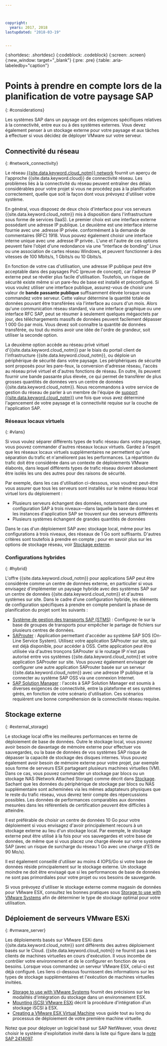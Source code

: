 ```yaml
---



copyright:
  years: 2017, 2018
lastupdated: "2018-03-19"


---
```


{:shortdesc: .shortdesc}
{:codeblock: .codeblock}
{:screen: .screen}
{:new_window: target="_blank"}
{:pre: .pre}
{:table: .aria-labeledby="caption"}

# Points à prendre en compte lors de la planification de votre paysage SAP
{: #considerations}

Les systèmes SAP dans un paysage ont des exigences spécifiques relatives à la connectivité, entre eux ou à des systèmes externes. Vous devez également penser à un stockage externe pour votre paysage et aux tâches à effectuer si vous décidez de déployer VMware sur votre serveur.

## Connectivité du réseau
{: #network_connectivity}

Le réseau [{{site.data.keyword.cloud_notm}} network](/docs/infrastructure/sap-netweaver/sap-about.html#ibm_cloud_network) fournit un aperçu de l'approche {{site.data.keyword.cloud}} de connectivité réseau. Les problèmes liés à la connectivité du réseau peuvent entraîner des délais considérables pour votre projet si vous ne procédez pas à la planification correctement, quelle que soit la façon dont vous prévoyez d'utiliser votre système. 

En général, vous disposez de deux choix d'interface pour vos serveurs {{site.data.keyword.cloud_notm}} mis à disposition dans l'infrastructure sous forme de services (IaaS). Le premier choix est une interface externe possédant une adresse IP publique. Le deuxième est une interface interne fournie avec une .adresse IP privée. conformément à la demande de commentaires (RFC) 1918. Vous pouvez également choisir une interface interne unique avec une .adresse IP privée.. L'une et l'autre de ces options peuvent faire l'objet d'une redondance via une “interface de bonding” Linux ou une association de cartes réseau Windows, et peuvent fonctionner à des vitesses de 100 Mbits/s, 1 Gbits/s ou 10 Gbits/s.

En fonction de votre cas d'utilisation, une adresse IP publique peut être acceptable dans des paysages PoC (preuve de concept), car l'adresse IP externe peut se révéler plus facile d'utilisation. Toutefois, un risque de sécurité existe même si un pare-feu de base est installé et préconfiguré. Si vous voulez utiliser une interface publique, assurez-vous de choisir une valeur de **bande passante publique** suffisamment élevée lorsque vous commandez votre serveur. Cette valeur détermine la quantité totale de données pouvant être transférées via l'interface au cours d'un mois. Alors qu'une communication réseau standard, via une interface graphique ou une interface RFC SAP, peut se résumer à seulement quelques mégaoctets par jour, des téléchargements massifs de données peuvent facilement dépasser 1 000 Go par mois. Vous devez soit connaître la quantité de données transférée, ou tout du moins avoir une idée de l'ordre de grandeur, soit utiliser la seconde option.

La deuxième option accède au réseau privé virtuel d'{{site.data.keyword.cloud_notm}} par le biais du portail client de l'infrastructure {{site.data.keyword.cloud_notm}}, ou déploie un périphérique de sécurité dans votre paysage. Les périphériques de sécurité sont proposés pour les pare-feux, la conversion d'adresse réseau, l'accès au réseau privé virtuel et d'autres fonctions de réseau. En outre, ils peuvent fournir une bande passante plus élevée, ce qui permet de transférer de plus grosses quantités de données vers un centre de données {{site.data.keyword.cloud_notm}}. Nous recommandons à votre service de gestion du réseau de parler à un membre de l'équipe de [support {{site.data.keyword.cloud_notm}}](https://console.bluemix.net/docs/get-support/howtogetsupport.html#getting-customer-support) une fois que vous avez déterminé l'agencement de votre paysage et la connectivité requise sur la couche de l'application SAP.

### Réseaux locaux virtuels
{: #vlans}

Si vous voulez séparer différents types de trafic réseau dans votre paysage, vous pouvez commander d'autres réseaux locaux virtuels. Gardez à l'esprit que les réseaux locaux virtuels supplémentaires ne permettent qu'une séparation du trafic et n'améliorent pas les performances. La répartition du trafic doit être considérée dans un contexte de déploiements VMware élaborés, dans lequel différents types de trafic réseau doivent absolument être isolés les uns des autres pour des raisons de sécurité.

Par exemple, dans les cas d'utilisation ci-dessous, vous voudrez peut-être vous assurer que tous les serveurs sont installés sur le même réseau local virtuel lors du déploiement :
  *	Plusieurs serveurs échangent des données, notamment dans une configuration SAP à trois niveaux—dans laquelle la base de données et les instances d'application SAP se trouvent sur des serveurs différents
  *	Plusieurs systèmes échangent de grandes quantités de données

Dans le cas d'un déploiement SAP avec stockage local, même pour les configurations à trois niveaux, des réseaux de 1 Go sont suffisants. D'autres critères sont toutefois à prendre en compte ; pour en savoir plus sur les options de stockage réseau, voir [Stockage externe](/docs/infrastructure/sap-netweaver/sap-considerations.html#external_storage).

### Configurations hybrides
{: #hybrid}

L'offre {{site.data.keyword.cloud_notm}} pour applications SAP peut être considérée comme un centre de données externe, en particulier si vous envisagez d'implémenter un paysage hybride avec des systèmes SAP sur un centre de données {{site.data.keyword.cloud_notm}} et d'autres systèmes sur site. Dans le cadre d'une configuration hybride, les éléments de configuration spécifiques à prendre en compte pendant la phase de planification du projet sont les suivants :

  *	[Système de gestion des transports SAP (STMS)](https://help.sap.com/saphelp_me60/helpdata/en/c4/6045377b52253de10000009b38f889/frameset.htm) : Configurez-le sur la base de groupes de transports pour empêcher le partage de fichiers sur plusieurs centres de données.
  *	[SAProuter](https://support.sap.com/en/tools/connectivity-tools/saprouter.html) : Application permettant d'accéder au système SAP SOS (On-Line Service System). Utilisez votre application SAProuter sur site, qui est déjà disponible, pour accéder à OSS. Cette application peut être utilisée via d'autres tronçons SAProuter si le routage IP n'est pas autorisé entre vos systèmes {{site.data.keyword.cloud_notm}} et votre application SAProuter sur site. Vous pouvez également envisager de configurer une autre application SAProuter basée sur un serveur {{site.data.keyword.cloud_notm}} avec une adresse IP publique et la connecter au système SAP OSS via une connexion Internet.
  *	[SAP Solution Manager](https://support.sap.com/en/solution-manager.html) : l'accès à SAP Solution Manager est soumis à diverses exigences de connectivité, entre la plateforme et ses systèmes gérés, en fonction de votre scénario d'utilisation. Ces scénarios requièrent une bonne compréhension de la connectivité réseau requise.  

## Stockage externe
{: #external_storage}

Le stockage local offre les meilleures performances en terme de déploiement de base de données. Outre le stockage local, vous pouvez avoir besoin de davantage de mémoire externe pour effectuer vos sauvegardes, ou la base de données de vos systèmes SAP risque de dépasser la capacité de stockage des disques internes. Vous pouvez également avoir besoin de mémoire externe pour votre projet, par exemple sous forme de serveurs ESX partageant plusieurs machines virtuelles (VM). Dans ce cas, vous pouvez commander un stockage par blocs ou un stockage NAS (Network Attached Storage) comme décrit dans [Stockage](/docs/infrastructure/sap-netweaver/sap-general-iaas-concepts.html#storage). Sachant que les données du périphérique de stockage par blocs ou NAS supplémentaire sont acheminées via les mêmes adaptateurs physiques que le reste du trafic réseau, vous devrez tenir compte des répercussions possibles. Les données de performances comparables aux données mesurées dans les référentiels de certification peuvent être difficiles à atteindre.

Il est préférable de choisir un centre de données 10 Go pour votre déploiement si vous envisagez d'avoir principalement recours à un stockage externe au lieu d'un stockage local. Par exemple, le stockage externe peut être utilisé à la fois pour vos sauvegardes et votre base de données, de même que si vous placez une charge élevée sur votre système SAP (avec un risque de surcharge du réseau 1 Go avec une charge d'ES de 90 Mo/s).

Il est également conseillé d'utiliser au moins 4 IOPS/Go si votre base de données réside principalement sur le stockage externe. Un stockage moindre ne doit être envisagé que si les performances de base de données ne sont pas primordiales pour votre projet ou vos besoins de sauvegarde.

Si vous prévoyez d'utiliser le stockage externe comme magasin de données pour VMware ESX, consultez les bonnes pratiques sous [Storage to use with VMware Systems](https://console.bluemix.net/docs/infrastructure/vmware/select-storage-option-use-vmware.html#storage-to-use-with-vmware-systems) afin de déterminer le type de stockage optimal pour votre utilisation.

## Déploiement de serveurs VMware ESXi
{: #vmware_server}

Les déploiements basés sur VMware ESXi dans {{site.data.keyword.cloud_notm}} sont différents des autres déploiement basés sur le Cloud. {{site.data.keyword.cloud_notm}} ne fournit pas à ses clients de machines virtuelles en cours d'exécution. Il vous incombe de contrôler votre environnement et de le configurer en fonction de vos besoins. Lorsque vous commandez un serveur VMware ESX, celui-ci est déjà configuré. Les liens ci-dessous fournissent des informations sur les types de stockage supplémentaires et l'exécution de machines virtuelles invitées.

  *	[Storage to use with VMware Systems](https://console.bluemix.net/docs/infrastructure/vmware/select-storage-option-use-vmware.html#storage-to-use-with-vmware-systems) fournit des précisions sur les modalités d'intégration du stockage dans un environnement ESX.
  * [Mounting iSCSI VMware ESXi](https://console.bluemix.net/docs/infrastructure/vmware/mounting-iscsi-vmware-esxi.html#mounting-iscsi-vmware-esxi) décrit la procédure d'intégration d'un stockage iSCSI à ESX.
  * [Creating a VMware ESX Virtual Machine](https://console.bluemix.net/docs/infrastructure/vmware/vmware-esx-create-virtual-machine.html#creating-a-vmware-esx-virtual-machine) vous guide tout au long du processus de déploiement de votre première machine virtuelle.

Notez que pour déployer un logiciel basé sur SAP NetWeaver, vous devez choisir le système d'exploitation invité dans la liste qui figure dans la [note SAP 2414097](https://launchpad.support.sap.com/#/notes/2414097).
